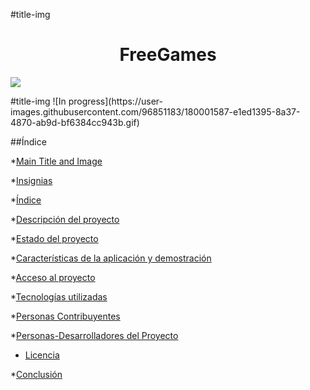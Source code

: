 #title-img <h1 align="center"> FreeGames </h1>
<p align="left">
   <img src="https://img.shields.io/badge/STATUS-EN%20DESAROLLO-green">
</p>
#title-img ![In progress](https://user-images.githubusercontent.com/96851183/180001587-e1ed1395-8a37-4870-ab9d-bf6384cc943b.gif)

##Índice

*[Main Title and Image](#title-img)

*[Insignias](#insignias)

*[Índice](#índice)

*[Descripción del proyecto](#descripción-del-proyecto)

*[Estado del proyecto](#Estado-del-proyecto)

*[Características de la aplicación y demostración](#Características-de-la-aplicación-y-demostración)

*[Acceso al proyecto](#acceso-proyecto)

*[Tecnologías utilizadas](#tecnologías-utilizadas)

*[Personas Contribuyentes](#personas-contribuyentes)

*[Personas-Desarrolladores del Proyecto](#personas-desarrolladores)

* [Licencia](#licencia)

*[Conclusión](#conclusión)
